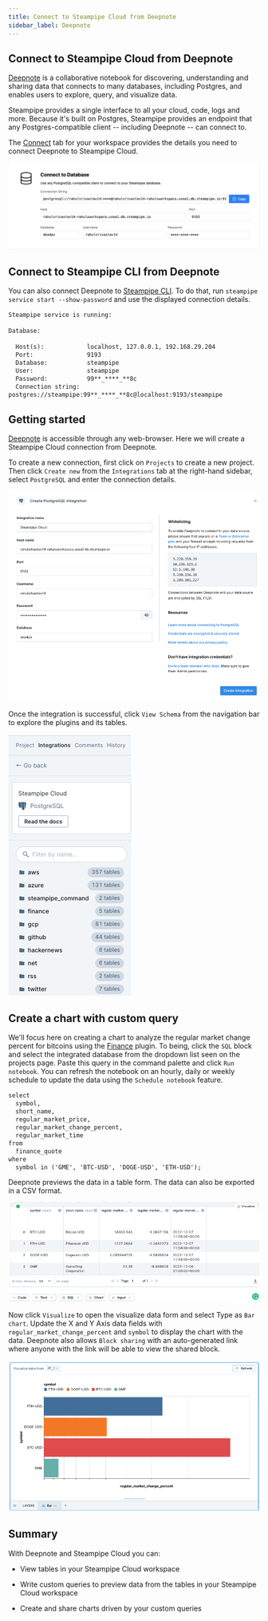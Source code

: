```yaml
---
title: Connect to Steampipe Cloud from Deepnote
sidebar_label: Deepnote
---
```


##  Connect to Steampipe Cloud from Deepnote

[Deepnote](https://deepnote.com/home) is a collaborative notebook for discovering, understanding and sharing data that connects to many databases, including Postgres, and enables users to explore, query, and visualize data.

Steampipe provides a single interface to all your cloud, code, logs and more. Because it's built on Postgres, Steampipe provides an endpoint that any Postgres-compatible client -- including Deepnote -- can connect to.

The [Connect](/docs/cloud/integrations/overview) tab for your workspace provides the details you need to connect Deepnote to Steampipe Cloud.

<div style={{"marginBottom":"2em","borderWidth":"thin", "borderStyle":"solid", "borderColor":"lightgray", "padding":"20px", "width":"90%"}}>
<img src="/images/docs/cloud/steampipe-cloud-connect-details.jpg" />
</div>

##  Connect to Steampipe CLI from Deepnote

You can also connect Deepnote to [Steampipe CLI](https://steampipe.io/downloads). To do that, run `steampipe service start --show-password` and use the displayed connection details.

```
Steampipe service is running:

Database:

  Host(s):            localhost, 127.0.0.1, 192.168.29.204
  Port:               9193
  Database:           steampipe
  User:               steampipe
  Password:           99**_****_**8c
  Connection string:  postgres://steampipe:99**_****_**8c@localhost:9193/steampipe
  ```

## Getting started

[Deepnote](https://deepnote.com/sign-up) is accessible through any web-browser. Here we will create a Steampipe Cloud connection from Deepnote.

To create a new connection, first click on `Projects` to create a new project. Then click `Create new` from the `Integrations` tab at the right-hand sidebar, select `PostgreSQL` and enter the connection details.

<div style={{"marginTop":"1em", "marginBottom":"1em", "width":"90%"}}>
<img src="/images/docs/cloud/deepnote-connection-success.png" />
</div>

Once the integration is successful, click `View Schema` from the navigation bar to explore the plugins and its tables.

<div style={{"marginTop":"1em", "marginBottom":"1em", "width":"40%"}}>
<img src="/images/docs/cloud/deepnote-navigationbar.png" />
</div>

## Create a chart with custom query

We'll focus here on creating a chart to analyze the regular market change percent for bitcoins using the [Finance](https://hub.steampipe.io/plugins/turbot/finance) plugin. To being, click the `SQL` block and select the integrated database from the dropdown list seen on the projects page. Paste this query in the command palette and click `Run notebook`. You can refresh the notebook on an hourly, daily or weekly schedule to update the data using the `Schedule notebook` feature.

```
select
  symbol,
  short_name,
  regular_market_price,
  regular_market_change_percent,
  regular_market_time
from
  finance_quote
where
  symbol in ('GME', 'BTC-USD', 'DOGE-USD', 'ETH-USD');
```

Deepnote previews the data in a table form. The data can also be exported in a CSV format.

<div style={{"marginTop":"1em", "marginBottom":"1em", "width":"70%"}}>
<img src="/images/docs/cloud/deepnote-table-preview.png" />
</div>

Now click `Visualize` to open the visualize data form and select Type as `Bar chart`. Update the X and Y Axis data fields with `regular_market_change_percent` and `symbol` to display the chart with the data. Deepnote also allows `Block sharing` with an auto-generated link where anyone with the link will be able to view the shared block.

<div style={{"marginTop":"1em", "marginBottom":"1em", "width":"90%"}}>
<img src="/images/docs/cloud/deepnote-bitcoin-chart.png" />
</div>

## Summary

With Deepnote and Steampipe Cloud you can:

- View tables in your Steampipe Cloud workspace

- Write custom queries to preview data from the tables in your Steampipe Cloud workspace

- Create and share charts driven by your custom queries
